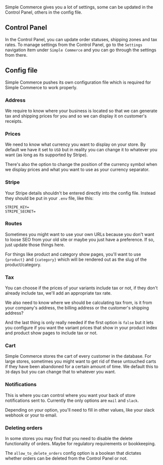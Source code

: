 Simple Commerce gives you a lot of settings, some can be updated in the Control Panel, others in the config file.

## Control Panel

In the Control Panel, you can update order statuses, shipping zones and tax rates. To manage settings from the Control Panel, go to the `Settings` navigation item under `Simple Commerce` and you can go through the settings from there.

## Config file

Simple Commerce pushes its own configuration file which is required for Simple Commerce to work properly.

### Address

We require to know where your business is located so that we can generate tax and shipping prices for you and so we can display it on customer's receipts.

### Prices

We need to know what currency you want to display on your store. By default we have it set to `USD` but in reality you can change it to whatever you want (as long as its supported by Stripe).

There's also the option to change the position of the currency symbol when we display prices and what you want to use as your currency separator. 

### Stripe

Your Stripe details shouldn't be entered directly into the config file. Instead they should be put in your `.env` file, like this:

```
STRIPE_KEY=
STRIPE_SECRET=
```

### Routes

Sometimes you might want to use your own URLs because you don't want to loose SEO from your old site or maybe you just have a preference. If so, just update those things here.

For things like product and category show pages, you'll want to use `{product}` and `{category}` which will be rendered out as the slug of the product/category.

### Tax

You can choose if the prices of your variants include tax or not, if they don't already include tax, we'll add an appropriate tax rate.

We also need to know where we should be calculating tax from, is it from your company's address, the billing address or the customer's shipping address?

And the last thing is only really needed if the first option is `false` but it lets you configure if you want the variant prices that show in your product index and product show pages to include tax or not.

### Cart

Simple Commerce stores the cart of every customer in the database. For large stores, sometimes you might want to get rid of these untouched carts if they have been abandoned for a certain amount of time. We default this to `30` days but you can change that to whatever you want.

### Notifications

This is where you can control where you want your back of store notifications sent to. Currently the only options are `mail` and `slack`.

Depending on your option, you'll need to fill in other values, like your slack webhook or your to email.

### Deleting orders

In some stores you may find that you need to disable the delete functionality of orders. Maybe for regulatory requirements or bookkeeping.

The `allow_to_delete_orders` config option is a boolean that dictates whether orders can be deleted from the Control Panel or not.
